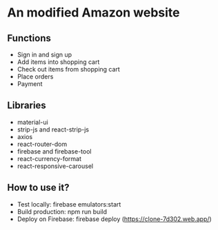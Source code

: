 # An modified Amazon website
## Functions
* Sign in and sign up
* Add items into shopping cart
* Check out items from shopping cart
* Place orders
* Payment
## Libraries
* material-ui
* strip-js and react-strip-js
* axios
* react-router-dom
* firebase and firebase-tool
* react-currency-format
* react-responsive-carousel

## How to use it?
* Test locally: firebase emulators:start
* Build production: npm run build
* Deploy on Firebase: firebase deploy (https://clone-7d302.web.app/)
